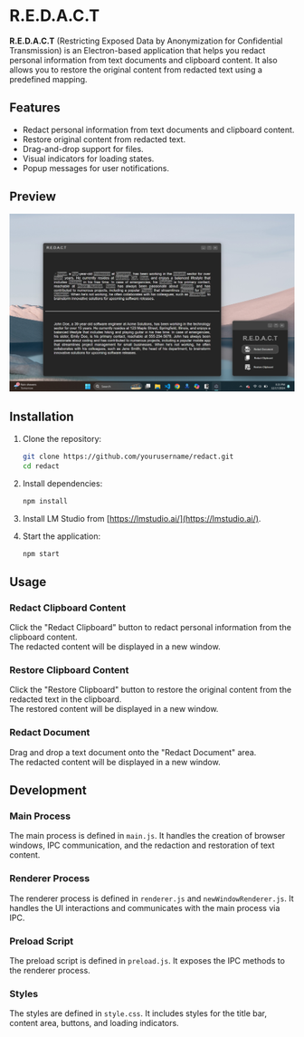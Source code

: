 # R.E.D.A.C.T

**R.E.D.A.C.T** (Restricting Exposed Data by Anonymization for Confidential Transmission) is an Electron-based application that helps you redact personal information from text documents and clipboard content. It also allows you to restore the original content from redacted text using a predefined mapping.

## Features

- Redact personal information from text documents and clipboard content.
- Restore original content from redacted text.
- Drag-and-drop support for files.
- Visual indicators for loading states.
- Popup messages for user notifications.

## Preview

![R.E.D.A.C.T Preview](images/preview.png)

## Installation

1. Clone the repository:

    ```sh
    git clone https://github.com/yourusername/redact.git
    cd redact
    ```

2. Install dependencies:

    ```sh
    npm install
    ```

3. Install LM Studio from [https://lmstudio.ai/](https://lmstudio.ai/).

4. Start the application:

    ```sh
    npm start
    ```

## Usage

### Redact Clipboard Content
Click the "Redact Clipboard" button to redact personal information from the clipboard content.  
The redacted content will be displayed in a new window.

### Restore Clipboard Content
Click the "Restore Clipboard" button to restore the original content from the redacted text in the clipboard.  
The restored content will be displayed in a new window.

### Redact Document
Drag and drop a text document onto the "Redact Document" area.  
The redacted content will be displayed in a new window.

## Development

### Main Process
The main process is defined in `main.js`. It handles the creation of browser windows, IPC communication, and the redaction and restoration of text content.

### Renderer Process
The renderer process is defined in `renderer.js` and `newWindowRenderer.js`. It handles the UI interactions and communicates with the main process via IPC.

### Preload Script
The preload script is defined in `preload.js`. It exposes the IPC methods to the renderer process.

### Styles
The styles are defined in `style.css`. It includes styles for the title bar, content area, buttons, and loading indicators.
